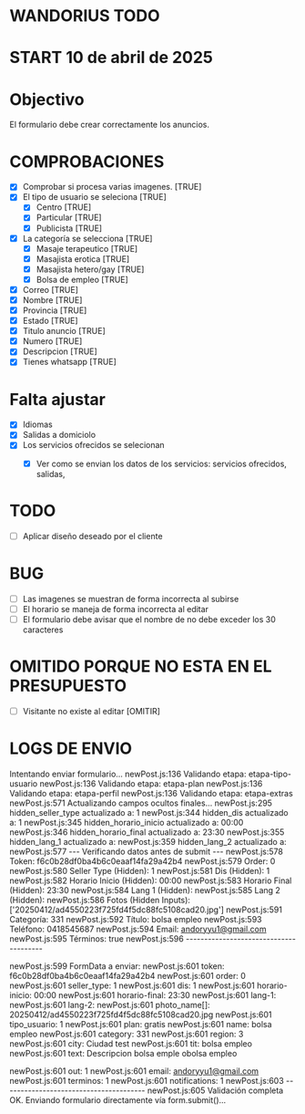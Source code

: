 # WANDORIUS TODO 
# START 10 de abril de 2025
# Objectivo 

El formulario debe crear correctamente los anuncios. 

# COMPROBACIONES
- [x] Comprobar si procesa varias imagenes. [TRUE]
- [x] El tipo de usuario se seleciona [TRUE]
  - [x] Centro [TRUE]
  - [x] Particular [TRUE]
  - [x] Publicista [TRUE]
- [x] La categoría se selecciona [TRUE]
  - [x] Masaje terapeutico [TRUE]
  - [x] Masajista erotica [TRUE]
  - [x] Masajista hetero/gay [TRUE]
  - [x] Bolsa de empleo [TRUE]
- [x] Correo [TRUE]
- [x] Nombre [TRUE]
- [x] Provincia [TRUE]
- [x] Estado [TRUE]
- [x] Titulo anuncio [TRUE]
- [x] Numero [TRUE]
- [x] Descripcion [TRUE]
- [x] Tienes whatsapp [TRUE]

# Falta ajustar 
- [x] Idiomas
- [x] Salidas a domiciolo
- [x] Los servicios ofrecidos se selecionan
  - [x] Ver como se envian los datos de los servicios: servicios ofrecidos, salidas, 


# TODO

- [ ] Aplicar diseño deseado por el cliente


# BUG

- [ ] Las imagenes se muestran de forma incorrecta al subirse 
- [ ] El horario se maneja de forma incorrecta al editar
- [ ] El formulario debe avisar que el nombre de no debe exceder los 30 caracteres

# OMITIDO PORQUE NO ESTA EN EL PRESUPUESTO

- [ ] Visitante no existe al editar [OMITIR]
  

# LOGS DE ENVIO 
Intentando enviar formulario...
newPost.js:136 Validando etapa: etapa-tipo-usuario
newPost.js:136 Validando etapa: etapa-plan
newPost.js:136 Validando etapa: etapa-perfil
newPost.js:136 Validando etapa: etapa-extras
newPost.js:571 Actualizando campos ocultos finales...
newPost.js:295 hidden_seller_type actualizado a: 1
newPost.js:344 hidden_dis actualizado a: 1
newPost.js:345 hidden_horario_inicio actualizado a: 00:00
newPost.js:346 hidden_horario_final actualizado a: 23:30
newPost.js:355 hidden_lang_1 actualizado a: 
newPost.js:359 hidden_lang_2 actualizado a: 
newPost.js:577 --- Verificando datos antes de submit ---
newPost.js:578 Token: f6c0b28df0ba4b6c0eaaf14fa29a42b4
newPost.js:579 Order: 0
newPost.js:580 Seller Type (Hidden): 1
newPost.js:581 Dis (Hidden): 1
newPost.js:582 Horario Inicio (Hidden): 00:00
newPost.js:583 Horario Final (Hidden): 23:30
newPost.js:584 Lang 1 (Hidden): 
newPost.js:585 Lang 2 (Hidden): 
newPost.js:586 Fotos (Hidden Inputs): ['20250412/ad4550223f725fd4f5dc88fc5108cad20.jpg']
newPost.js:591 Categoría: 331
newPost.js:592 Título: bolsa empleo
newPost.js:593 Teléfono: 0418545687
newPost.js:594 Email: andoryyu1@gmail.com
newPost.js:595 Términos: true
newPost.js:596 ---------------------------------------

newPost.js:599 FormData a enviar:
newPost.js:601 token: f6c0b28df0ba4b6c0eaaf14fa29a42b4
newPost.js:601 order: 0
newPost.js:601 seller_type: 1
newPost.js:601 dis: 1
newPost.js:601 horario-inicio: 00:00
newPost.js:601 horario-final: 23:30
newPost.js:601 lang-1: 
newPost.js:601 lang-2: 
newPost.js:601 photo_name[]: 20250412/ad4550223f725fd4f5dc88fc5108cad20.jpg
newPost.js:601 tipo_usuario: 1
newPost.js:601 plan: gratis
newPost.js:601 name: bolsa empleo
newPost.js:601 category: 331
newPost.js:601 region: 3
newPost.js:601 city: Ciudad test
newPost.js:601 tit: bolsa empleo
newPost.js:601 text: Descripcion bolsa emple obolsa empleo


newPost.js:601 out: 1
newPost.js:601 email: andoryyu1@gmail.com
newPost.js:601 terminos: 1
newPost.js:601 notifications: 1
newPost.js:603 ---------------------------------------
newPost.js:605 Validación completa OK. Enviando formulario directamente vía form.submit()...